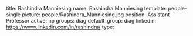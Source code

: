 title: Rashindra Manniesing
name: Rashindra Manniesing
template: people-single
picture: people/Rashindra_Manniesing.jpg
position: Assistant Professor
active: no
groups: diag
default_group: diag
linkedin: https://www.linkedin.com/in/rashindra/
type:
